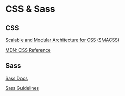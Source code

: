 # CSS & Sass

## CSS

[Scalable and Modular Architecture for CSS (SMACSS)](https://smacss.com/book)

[MDN: CSS Reference](https://developer.mozilla.org/en-US/docs/Web/CSS/Reference)

## Sass

[Sass Docs](http://sass-lang.com/documentation/file.SASS_REFERENCE.html)

[Sass Guidelines](http://sass-guidelin.es/)
